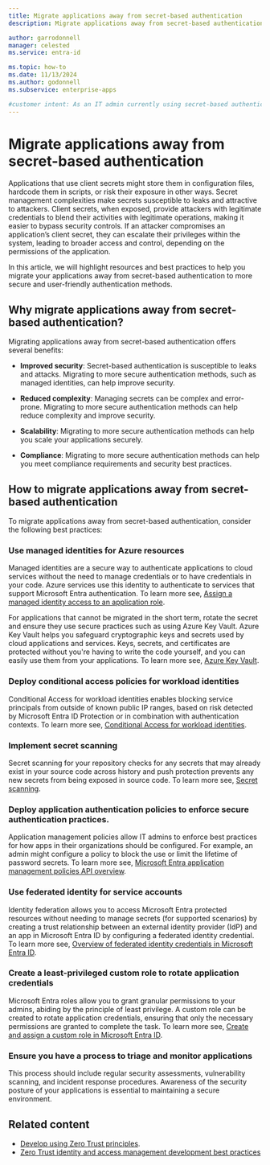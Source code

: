 ```yaml
---
title: Migrate applications away from secret-based authentication
description: Migrate applications away from secret-based authentication to improve security and user experience.

author: garrodonnell
manager: celested
ms.service: entra-id

ms.topic: how-to
ms.date: 11/13/2024
ms.author: godonnell
ms.subservice: enterprise-apps

#customer intent: As an IT admin currently using secret-based authentication, I want to migrate my applications to a more secure and user-friendly authentication method, so that I can improve security and user experience.
---
```


# Migrate applications away from secret-based authentication

Applications that use client secrets might store them in configuration files, hardcode them in scripts, or risk their exposure in other ways. Secret management complexities make secrets susceptible to leaks and attractive to attackers. Client secrets, when exposed, provide attackers with legitimate credentials to blend their activities with legitimate operations, making it easier to bypass security controls. If an attacker compromises an application’s client secret, they can escalate their privileges within the system, leading to broader access and control, depending on the permissions of the application. 

In this article, we will highlight resources and best practices to help you migrate your applications away from secret-based authentication to more secure and user-friendly authentication methods.

## Why migrate applications away from secret-based authentication?

Migrating applications away from secret-based authentication offers several benefits:

- **Improved security**: Secret-based authentication is susceptible to leaks and attacks. Migrating to more secure authentication methods, such as managed identities, can help improve security.  

- **Reduced complexity**: Managing secrets can be complex and error-prone. Migrating to more secure authentication methods can help reduce complexity and improve security.  

- **Scalability**: Migrating to more secure authentication methods can help you scale your applications securely.  

- **Compliance**: Migrating to more secure authentication methods can help you meet compliance requirements and security best practices.  


## How to migrate applications away from secret-based authentication

To migrate applications away from secret-based authentication, consider the following best practices:

### Use managed identities for Azure resources

Managed identities are a secure way to authenticate applications to cloud services without the need to manage credentials or to have credentials in your code. Azure services use this identity to authenticate to services that support Microsoft Entra authentication. To learn more see, [Assign a managed identity access to an application role](../../identity/managed-identities-azure-resources/how-to-assign-app-role-managed-identity.md).  

For applications that cannot be migrated in the short term, rotate the secret and ensure they use secure practices such as using Azure Key Vault. Azure Key Vault helps you safeguard cryptographic keys and secrets used by cloud applications and services. Keys, secrets, and certificates are protected without you're having to write the code yourself, and you can easily use them from your applications. To learn more see, [Azure Key Vault](/azure/key-vault/general/developers-guide).  
    
### Deploy conditional access policies for workload identities

Conditional Access for workload identities enables blocking service principals from outside of known public IP ranges, based on risk detected by Microsoft Entra ID Protection or in combination with authentication contexts. To learn more see, [Conditional Access for workload identities](../conditional-access/workload-identity.md).  

### Implement secret scanning

Secret scanning for your repository checks for any secrets that may already exist in your source code across history and push protection prevents any new secrets from being exposed in source code. To learn more see, [Secret scanning](/azure/devops/repos/security/github-advanced-security-secret-scanning).  

### Deploy application authentication policies to enforce secure authentication practices.

Application management policies allow IT admins to enforce best practices for how apps in their organizations should be configured. For example, an admin might configure a policy to block the use or limit the lifetime of password secrets. To learn more see, [Microsoft Entra application management policies API overview](/graph/api/resources/applicationauthenticationmethodpolicy).  

### Use federated identity for service accounts

Identity federation allows you to access Microsoft Entra protected resources without needing to manage secrets (for supported scenarios) by creating a trust relationship between an external identity provider (IdP) and an app in Microsoft Entra ID by configuring a federated identity credential. To learn more see, [Overview of federated identity credentials in Microsoft Entra ID](/graph/api/resources/federatedidentitycredentials-overview).  

### Create a least-privileged custom role to rotate application credentials

Microsoft Entra roles allow you to grant granular permissions to your admins, abiding by the principle of least privilege. A custom role can be created to rotate application credentials, ensuring that only the necessary permissions are granted to complete the task. To learn more see, [Create and assign a custom role in Microsoft Entra ID](../role-based-access-control/privileged-roles-permissions.md).  

### Ensure you have a process to triage and monitor applications 

This process should include regular security assessments, vulnerability scanning, and incident response procedures. Awareness of the security posture of your applications is essential to maintaining a secure environment.  

## Related content

- [Develop using Zero Trust principles](https://learn.microsoft.com/security/zero-trust/develop/overview).
- [Zero Trust identity and access management development best practices](https://learn.microsoft.com/security/zero-trust/develop/identity-iam-development-best-practices)


